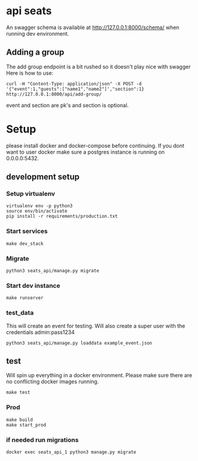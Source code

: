 # api seats

An swagger schema is available at http://127.0.0.1:8000/schema/ when
running dev environment.

## Adding a group
The add group endpoint is a bit rushed so it doesn't play nice with swagger
Here is how to use:

```
curl -H "Content-Type: application/json" -X POST -d '{"event":1,"guests":["name1","name2"]',"section":1} http://127.0.0.1:8000/api/add-group/
```
event and section are pk's and section is optional.

# Setup

please install docker and docker-compose before continuing. If you dont want to user docker make sure a postgres instance is running on 0.0.0.0:5432.

## development setup

### Setup virtualenv

```
virtualenv env -p python3
source env/bin/activate
pip install -r requirements/production.txt
```
### Start services

```
make dev_stack
```

### Migrate
```
python3 seats_api/manage.py migrate
```

### Start dev instance

```
make runserver
```

### test_data
This will create an event for testing. Will also create a super user with
the credentials admin:pass1234

```
python3 seats_api/manage.py loaddata example_event.json
```

## test

Will spin up everything in a docker environment.
Please make sure there are no conflicting docker images running.

```
make test
```

### Prod

```
make build
make start_prod
```

### if needed run migrations

```
docker exec seats_api_1 python3 manage.py migrate
```
